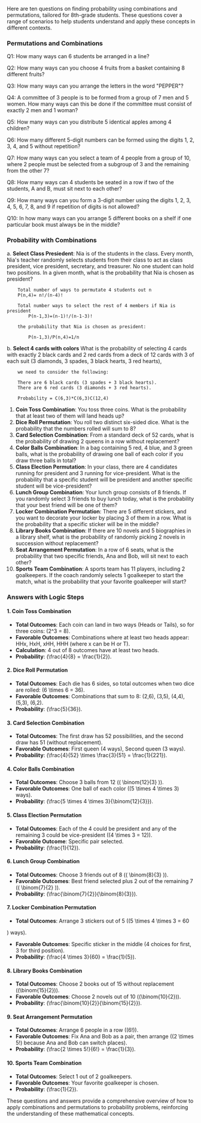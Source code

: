 Here are ten questions on finding probability using combinations and permutations, tailored for 8th-grade students. These questions cover a range of scenarios to help students understand and apply these concepts in different contexts.


### Permutations and Combinations

Q1: How many ways can 6 students be arranged in a line?

Q2: How many ways can you choose 4 fruits from a basket containing 8 different fruits?

Q3: How many ways can you arrange the letters in the word "PEPPER"?

Q4: A committee of 3 people is to be formed from a group of 7 men and 5 women. How many ways can this be done if the committee must consist of exactly 2 men and 1 woman?

Q5: How many ways can you distribute 5 identical apples among 4 children?

Q6: How many different 5-digit numbers can be formed using the digits 1, 2, 3, 4, and 5 without repetition?

Q7: How many ways can you select a team of 4 people from a group of 10, where 2 people must be selected from a subgroup of 3 and the remaining from the other 7?

Q8: How many ways can 4 students be seated in a row if two of the students, A and B, must sit next to each other?

Q9: How many ways can you form a 3-digit number using the digits 1, 2, 3, 4, 5, 6, 7, 8, and 9 if repetition of digits is not allowed?

Q10: In how many ways can you arrange 5 different books on a shelf if one particular book must always be in the middle?

### Probability with Combinations

a. **Select Class Presiedent**:
    Nia is of the students in the class. Every month, Nia's teacher randomly selects students from their class to act as class president, vice president, secretary, and treasurer. No one student can hold two positions.  In a given month, what is the probability that Nia is chosen as president?

        Total number of ways to permutate 4 students out n
        P(n,4)= n!/(n-4)!

        Total number ways to select the rest of 4 members if Nia is president
            P(n-1,3)=(n-1)!/(n-1-3)!

        the probability that Nia is chosen as president:

            P(n-1,3)/P(n,4)=1/n

b. **Select 4 cards with colors**
    What is the probability of selecting 4 cards with exactly 2 black cards and 2 red cards from a deck of 12 cards with 3 of each suit (3 diamonds, 3 spades, 3 black hearts, 3 red hearts), 

        we need to consider the following:
        
        There are 6 black cards (3 spades + 3 black hearts).
        There are 6 red cards (3 diamonds + 3 red hearts).
            
        Probability = C(6,3)*C(6,3)C(12,4) 


1. **Coin Toss Combination**: You toss three coins. What is the probability that at least two of them will land heads up?
2. **Dice Roll Permutation**: You roll two distinct six-sided dice. What is the probability that the numbers rolled will sum to 8?
3. **Card Selection Combination**: From a standard deck of 52 cards, what is the probability of drawing 2 queens in a row without replacement?
4. **Color Balls Combination**: In a bag containing 5 red, 4 blue, and 3 green balls, what is the probability of drawing one ball of each color if you draw three balls in total?
5. **Class Election Permutation**: In your class, there are 4 candidates running for president and 3 running for vice-president. What is the probability that a specific student will be president and another specific student will be vice-president?
6. **Lunch Group Combination**: Your lunch group consists of 8 friends. If you randomly select 3 friends to buy lunch today, what is the probability that your best friend will be one of them?
7. **Locker Combination Permutation**: There are 5 different stickers, and you want to decorate your locker by placing 3 of them in a row. What is the probability that a specific sticker will be in the middle?
8. **Library Books Combination**: If there are 10 novels and 5 biographies in a library shelf, what is the probability of randomly picking 2 novels in succession without replacement?
9. **Seat Arrangement Permutation**: In a row of 6 seats, what is the probability that two specific friends, Ana and Bob, will sit next to each other?
10. **Sports Team Combination**: A sports team has 11 players, including 2 goalkeepers. If the coach randomly selects 1 goalkeeper to start the match, what is the probability that your favorite goalkeeper will start?



### Answers with Logic Steps

#### 1. Coin Toss Combination
- **Total Outcomes**: Each coin can land in two ways (Heads or Tails), so for three coins: \(2^3 = 8\).
- **Favorable Outcomes**: Combinations where at least two heads appear: HHx, HxH, xHH, HHH (where x can be H or T).
- **Calculation**: 4 out of 8 outcomes have at least two heads.
- **Probability**: \(\frac{4}{8} = \frac{1}{2}\).

#### 2. Dice Roll Permutation
- **Total Outcomes**: Each die has 6 sides, so total outcomes when two dice are rolled: \(6 \times 6 = 36\).
- **Favorable Outcomes**: Combinations that sum to 8: (2,6), (3,5), (4,4), (5,3), (6,2).
- **Probability**: \(\frac{5}{36}\).

#### 3. Card Selection Combination
- **Total Outcomes**: The first draw has 52 possibilities, and the second draw has 51 (without replacement).
- **Favorable Outcomes**: First queen (4 ways), Second queen (3 ways).
- **Probability**: \(\frac{4}{52} \times \frac{3}{51} = \frac{1}{221}\).

#### 4. Color Balls Combination
- **Total Outcomes**: Choose 3 balls from 12 (\( \binom{12}{3} \)).
- **Favorable Outcomes**: One ball of each color (\(5 \times 4 \times 3\) ways).
- **Probability**: \(\frac{5 \times 4 \times 3}{\binom{12}{3}}\).

#### 5. Class Election Permutation
- **Total Outcomes**: Each of the 4 could be president and any of the remaining 3 could be vice-president (\(4 \times 3 = 12\)).
- **Favorable Outcome**: Specific pair selected.
- **Probability**: \(\frac{1}{12}\).

#### 6. Lunch Group Combination
- **Total Outcomes**: Choose 3 friends out of 8 (\( \binom{8}{3} \)).
- **Favorable Outcomes**: Best friend selected plus 2 out of the remaining 7 (\( \binom{7}{2} \)).
- **Probability**: \(\frac{\binom{7}{2}}{\binom{8}{3}}\).

#### 7. Locker Combination Permutation
- **Total Outcomes**: Arrange 3 stickers out of 5 (\(5 \times 4 \times 3 = 60

\) ways).
- **Favorable Outcomes**: Specific sticker in the middle (4 choices for first, 3 for third position).
- **Probability**: \(\frac{4 \times 3}{60} = \frac{1}{5}\).

#### 8. Library Books Combination
- **Total Outcomes**: Choose 2 books out of 15 without replacement (\(\binom{15}{2}\)).
- **Favorable Outcomes**: Choose 2 novels out of 10 (\(\binom{10}{2}\)).
- **Probability**: \(\frac{\binom{10}{2}}{\binom{15}{2}}\).

#### 9. Seat Arrangement Permutation
- **Total Outcomes**: Arrange 6 people in a row (\(6!\)).
- **Favorable Outcomes**: Fix Ana and Bob as a pair, then arrange (\(2 \times 5!\) because Ana and Bob can switch places).
- **Probability**: \(\frac{2 \times 5!}{6!} = \frac{1}{3}\).

#### 10. Sports Team Combination
- **Total Outcomes**: Select 1 out of 2 goalkeepers.
- **Favorable Outcomes**: Your favorite goalkeeper is chosen.
- **Probability**: \(\frac{1}{2}\).

These questions and answers provide a comprehensive overview of how to apply combinations and permutations to probability problems, reinforcing the understanding of these mathematical concepts.